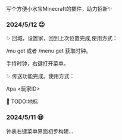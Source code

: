 写个方便小水宝Minecraft的插件，助力招新✨

### 2024/5/12 😐

✨ 回城，设置家，回到上次位置完成,使用方式：

/mu get 或者 /menu get 获取时钟。

手持时钟，右键打开菜单。

✨ 传送功能完成。使用方式：

/tpa <玩家ID>

🚧 TODO:地标


### 2024/5/11 😪
钟表右键菜单界面初步构建...
